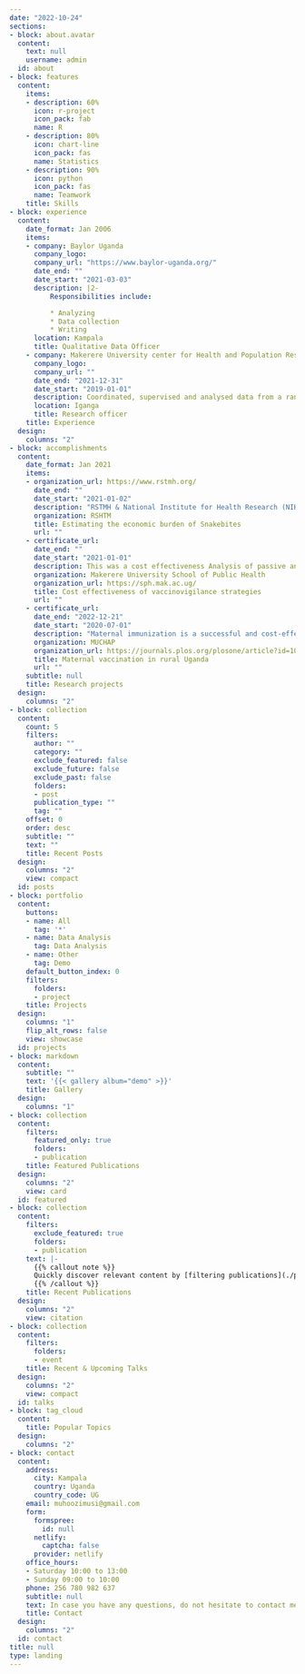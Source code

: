 ```yaml
---
date: "2022-10-24"
sections:
- block: about.avatar
  content:
    text: null
    username: admin
  id: about
- block: features
  content:
    items:
    - description: 60%
      icon: r-project
      icon_pack: fab
      name: R
    - description: 80%
      icon: chart-line
      icon_pack: fas
      name: Statistics
    - description: 90%
      icon: python
      icon_pack: fas
      name: Teamwork
    title: Skills
- block: experience
  content:
    date_format: Jan 2006
    items:
    - company: Baylor Uganda
      company_logo:
      company_url: "https://www.baylor-uganda.org/"
      date_end: ""
      date_start: "2021-03-03"
      description: |2-
          Responsibilities include:

          * Analyzing
          * Data collection
          * Writing
      location: Kampala
      title: Qualitative Data Officer
    - company: Makerere University center for Health and Population Research 
      company_logo: 
      company_url: ""
      date_end: "2021-12-31"
      date_start: "2019-01-01"
      description: Coordinated, supervised and analysed data from a range of studies.
      location: Iganga
      title: Research officer
    title: Experience
  design:
    columns: "2"
- block: accomplishments
  content:
    date_format: Jan 2021
    items:
    - organization_url: https://www.rstmh.org/
      date_end: ""
      date_start: "2021-01-02"
      description: "RSTMH & National Institute for Health Research (NIHR) 2021 Small Grants Programme. The small grant supported my work for estimating the economic burden of snakebites envenoming in Eastern Uganda."
      organization: RSHTM
      title: Estimating the economic burden of Snakebites
      url: ""
    - certificate_url: 
      date_end: ""
      date_start: "2021-01-01"
      description: This was a cost effectiveness Analysis of passive and active vaccine pharmacovigilance strategies done in a population based cohort for measles rubella mass vaccination. This was thesis work done as part of masters of health services research graduate program at school of public health.
      organization: Makerere University School of Public Health
      organization_url: https://sph.mak.ac.ug/
      title: Cost effectiveness of vaccinovigilance strategies
      url: ""
    - certificate_url: 
      date_end: "2022-12-21"
      date_start: "2020-07-01"
      description: "Maternal immunization is a successful and cost-effective public health strategy. It protects pregnant women and their infants from vaccine-preventable diseases. In this project, we explored maternal knowledge, attitudes, willingness, and beliefs towards maternal immunization among pregnant women in rural Uganda."
      organization: MUCHAP
      organization_url: https://journals.plos.org/plosone/article?id=10.1371/journal.pone.0243834 
      title: Maternal vaccination in rural Uganda
      url: ""
    subtitle: null
    title: Research projects
  design:
    columns: "2"
- block: collection
  content:
    count: 5
    filters:
      author: ""
      category: ""
      exclude_featured: false
      exclude_future: false
      exclude_past: false
      folders:
      - post
      publication_type: ""
      tag: ""
    offset: 0
    order: desc
    subtitle: ""
    text: ""
    title: Recent Posts
  design:
    columns: "2"
    view: compact
  id: posts
- block: portfolio
  content:
    buttons:
    - name: All
      tag: '*'
    - name: Data Analysis
      tag: Data Analysis
    - name: Other
      tag: Demo
    default_button_index: 0
    filters:
      folders:
      - project
    title: Projects
  design:
    columns: "1"
    flip_alt_rows: false
    view: showcase
  id: projects
- block: markdown
  content:
    subtitle: ""
    text: '{{< gallery album="demo" >}}'
    title: Gallery
  design:
    columns: "1"
- block: collection
  content:
    filters:
      featured_only: true
      folders:
      - publication
    title: Featured Publications
  design:
    columns: "2"
    view: card
  id: featured
- block: collection
  content:
    filters:
      exclude_featured: true
      folders:
      - publication
    text: |-
      {{% callout note %}}
      Quickly discover relevant content by [filtering publications](./publication/).
      {{% /callout %}}
    title: Recent Publications
  design:
    columns: "2"
    view: citation
- block: collection
  content:
    filters:
      folders:
      - event
    title: Recent & Upcoming Talks
  design:
    columns: "2"
    view: compact
  id: talks
- block: tag_cloud
  content:
    title: Popular Topics
  design:
    columns: "2"
- block: contact
  content:
    address:
      city: Kampala
      country: Uganda
      country_code: UG
    email: muhoozimusi@gmail.com 
    form:
      formspree:
        id: null
      netlify:
        captcha: false
      provider: netlify
    office_hours:
    - Saturday 10:00 to 13:00
    - Sunday 09:00 to 10:00
    phone: 256 780 982 637
    subtitle: null
    text: In case you have any questions, do not hesitate to contact me.
    title: Contact
  design:
    columns: "2"
  id: contact
title: null
type: landing
---
```

